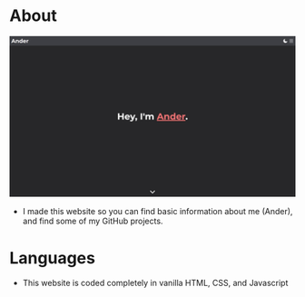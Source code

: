 # About

![Ander](https://github.com/ovoander/ander/blob/main/images/ander.jpg)

- I made this website so you can find basic information about me (Ander), and find some of my GitHub projects.

# Languages

- This website is coded completely in vanilla HTML, CSS, and Javascript
